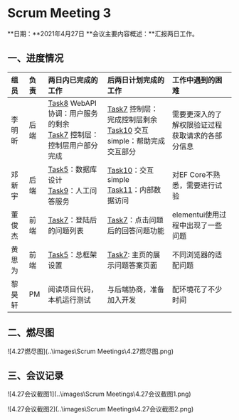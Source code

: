 # Scrum Meeting 3

**日期：**2021年4月27日
**会议主要内容概述：**汇报两日工作。

## 一、进度情况

| 组员   | 负责 | 两日内已完成的工作                                           | 后两日计划完成的工作                                         | 工作中遇到的困难                                       |
| :----- | :--- | :----------------------------------------------------------- | :----------------------------------------------------------- | :----------------------------------------------------- |
| 李明昕 | 后端 | [Task8](https://gitlab.buaaoo.top/2021_alige_homeworks/group_projects/dang_qi_shuang_jiang/AIApe/issues/8) WebAPI协调：用户服务的剩余<br />[Task7](https://gitlab.buaaoo.top/2021_alige_homeworks/group_projects/dang_qi_shuang_jiang/AIApe/issues/7) 控制层：控制层用户部分完成 | [Task7](https://gitlab.buaaoo.top/2021_alige_homeworks/group_projects/dang_qi_shuang_jiang/AIApe/issues/7) 控制层：完成控制层剩余<br />[Task10](https://gitlab.buaaoo.top/2021_alige_homeworks/group_projects/dang_qi_shuang_jiang/AIApe/issues/10) 交互simple：帮助完成交互部分 | 需要更深入的了解权限验证过程<br />获取请求的各部分信息 |
| 邓新宇 | 后端 | [Task5](https://gitlab.buaaoo.top/2021_alige_homeworks/group_projects/dang_qi_shuang_jiang/AIApe/issues/5)：数据库设计<br />[Task9](https://gitlab.buaaoo.top/2021_alige_homeworks/group_projects/dang_qi_shuang_jiang/AIApe/issues/9)：人工问答服务 | [Task10](https://gitlab.buaaoo.top/2021_alige_homeworks/group_projects/dang_qi_shuang_jiang/AIApe/issues/10)：交互simple<br/>[Task11](https://gitlab.buaaoo.top/2021_alige_homeworks/group_projects/dang_qi_shuang_jiang/AIApe/issues/11)：内部数据访问 | 对EF Core不熟悉，需要进行试验                          |
| 董俊杰 | 前端 | [Task7](https://gitlab.buaaoo.top/2021_alige_homeworks/group_projects/dang_qi_shuang_jiang/AIApe/issues/22)：登陆后的问题列表 | [Task7](https://gitlab.buaaoo.top/2021_alige_homeworks/group_projects/dang_qi_shuang_jiang/AIApe/issues/22)：点击问题后的回答问题功能 | elementui使用过程中出现了一些问题                      |
| 黄思为 | 前端 | [Task5](https://gitlab.buaaoo.top/2021_alige_homeworks/group_projects/dang_qi_shuang_jiang/AIApe/issues/20)：总框架设置 | [Task7](https://gitlab.buaaoo.top/2021_alige_homeworks/group_projects/dang_qi_shuang_jiang/AIApe/issues/22): 主页的展示问题答案页面 | 不同浏览器的适配问题                                   |
| 黎昊轩 | PM   | 阅读项目代码，本机运行测试                                   | 与后端协商，准备加入开发                                     | 配环境花了不少时间                                     |


## 二、燃尽图

![4.27燃尽图](..\images\Scrum Meetings\4.27燃尽图.png)



## 三、会议记录

![4.27会议截图1](..\images\Scrum Meetings\4.27会议截图1.png)

![4.27会议截图2](..\images\Scrum Meetings\4.27会议截图2.png)

